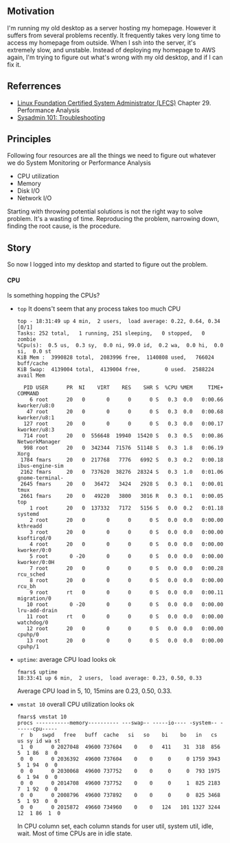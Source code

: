 ## Motivation
I'm running my old desktop as a server hosting my homepage. However it suffers from several problems recently. It frequently takes very long time to access my homepage from outside. When I ssh into the server, it's extremely slow, and unstable. Instead of deploying my homepage to AWS again, I'm trying to figure out what's wrong with my old desktop, and if I can fix it.

## Referrences
- [Linux Foundation Certified System Administrator (LFCS)](https://training.linuxfoundation.org/certification/lfcs) Chapter 29. Performance Analysis
- [Sysadmin 101: Troubleshooting](http://northernmost.org/blog/troubleshooting-101/index.html)

## Principles
Following four resources are all the things we need to figure out whatever we do System Monitoring or Performance Analysis
- CPU utilization
- Memory
- Disk I/O
- Network I/O

Starting with throwing potential solutions is not the right way to solve problem. It's a wasting of time. Reproducing the problem, narrowing down, finding the root cause, is the procedure.

## Story
So now I logged into my desktop and started to figure out the problem.
#### CPU
Is something hopping the CPUs?
- `top`
  It doens't seem that any process takes too much CPU
  ```
  top - 18:31:49 up 4 min,  2 users,  load average: 0.22, 0.64, 0.34                              [0/1]
  Tasks: 252 total,   1 running, 251 sleeping,   0 stopped,   0 zombie
  %Cpu(s):  0.5 us,  0.3 sy,  0.0 ni, 99.0 id,  0.2 wa,  0.0 hi,  0.0 si,  0.0 st
  KiB Mem :  3990828 total,  2083996 free,  1140808 used,   766024 buff/cache
  KiB Swap:  4139004 total,  4139004 free,        0 used.  2588224 avail Mem 

    PID USER      PR  NI    VIRT    RES    SHR S  %CPU %MEM     TIME+ COMMAND                          
      6 root      20   0       0      0      0 S   0.3  0.0   0:00.66 kworker/u8:0                     
     47 root      20   0       0      0      0 S   0.3  0.0   0:00.68 kworker/u8:1                     
    127 root      20   0       0      0      0 S   0.3  0.0   0:00.17 kworker/u8:3                     
    714 root      20   0  556648  19940  15420 S   0.3  0.5   0:00.86 NetworkManager                   
    998 root      20   0  342344  71576  51148 S   0.3  1.8   0:06.19 Xorg                             
   1784 fmars     20   0  217768   7776   6992 S   0.3  0.2   0:00.18 ibus-engine-sim                  
   2162 fmars     20   0  737620  38276  28324 S   0.3  1.0   0:01.06 gnome-terminal-                  
   2645 fmars     20   0   36472   3424   2928 S   0.3  0.1   0:00.01 tmux                             
   2661 fmars     20   0   49220   3800   3016 R   0.3  0.1   0:00.05 top                              
      1 root      20   0  137332   7172   5156 S   0.0  0.2   0:01.18 systemd                          
      2 root      20   0       0      0      0 S   0.0  0.0   0:00.00 kthreadd                         
      3 root      20   0       0      0      0 S   0.0  0.0   0:00.00 ksoftirqd/0                      
      4 root      20   0       0      0      0 S   0.0  0.0   0:00.00 kworker/0:0                      
      5 root       0 -20       0      0      0 S   0.0  0.0   0:00.00 kworker/0:0H                     
      7 root      20   0       0      0      0 S   0.0  0.0   0:00.28 rcu_sched                        
      8 root      20   0       0      0      0 S   0.0  0.0   0:00.00 rcu_bh                           
      9 root      rt   0       0      0      0 S   0.0  0.0   0:00.11 migration/0                      
     10 root       0 -20       0      0      0 S   0.0  0.0   0:00.00 lru-add-drain                    
     11 root      rt   0       0      0      0 S   0.0  0.0   0:00.00 watchdog/0                       
     12 root      20   0       0      0      0 S   0.0  0.0   0:00.00 cpuhp/0                          
     13 root      20   0       0      0      0 S   0.0  0.0   0:00.00 cpuhp/1     
   ```
   
- `uptime`: average CPU load looks ok
  
  ```
  fmars$ uptime
  18:33:41 up 6 min,  2 users,  load average: 0.23, 0.50, 0.33
  ```
  
  Average CPU load in 5, 10, 15mins are 0.23, 0.50, 0.33.
  
- `vmstat 10` overall CPU utilization looks ok
  ```
  fmars$ vmstat 10
  procs -----------memory---------- ---swap-- -----io---- -system-- ------cpu-----
   r  b   swpd   free   buff  cache   si   so    bi    bo   in   cs us sy id wa st
   1  0      0 2027048  49600 737604    0    0   411    31  318  856  5  1 86  8  0
   0  0      0 2036392  49600 737604    0    0     0     0 1759 3943  5  1 94  0  0
   0  0      0 2030068  49600 737752    0    0     0     0  793 1975  6  1 94  0  0
   0  0      0 2014708  49600 737752    0    0     0     1  825 2183  7  1 92  0  0
   0  0      0 2008796  49600 737892    0    0     0     0  825 3468  5  1 93  0  0
   0  0      0 2015872  49660 734960    0    0   124   101 1327 3244 12  1 86  1  0
  ```
  In CPU column set, each column stands for user util, system util, idle, wait. Most of time CPUs are in idle state.
  
  
